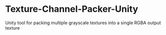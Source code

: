 # Texture-Channel-Packer-Unity
 Unity tool for packing multiple grayscale textures into a single RGBA output texture 
